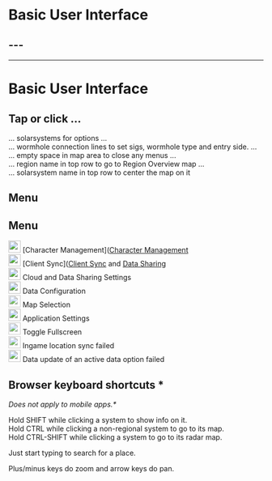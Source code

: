 # Basic User Interface

## ---


---

<h1 id="basic-user-interface">Basic User Interface</h1>
<h2 id="tap-or-click">Tap or click
...</h2>
<p>… solarsystems for options
...<br>
… wormhole connection lines to set sigs, wormhole type and entry side.
...<br>
… empty space in map area to close any menus
...<br>
… region name in top row to go to Region Overview map
...<br>
… solarsystem name in top row to center the map on it

## Menu
</p>
<h2 id="menu">Menu</h2>
<p><img src="https://raw.githubusercontent.com/Risingson/eedocs/master/docs/images/User-100_26_100_off.png" width="24" height="24" > [Character Management](<a href="https://eedocs.readthedocs.io/en/latest/sync/character-management/)">Character Management</a><br>
<img src="https://raw.githubusercontent.com/Risingson/eedocs/master/docs/images/Marker-100_off.png" width="24" height="24" > [Client Sync](<a href="https://eedocs.readthedocs.io/en/latest/sync/client-synchronisation/) and [Data Sharing](">Client Sync</a> and <a href="https://eedocs.readthedocs.io/en/latest/sharing/data-sharing/)">Data Sharing</a><br>
<img src="https://raw.githubusercontent.com/Risingson/eedocs/master/docs/images/Share-100_off.png" width="24" height="24" > Cloud and Data Sharing Settings<br>
<img src="https://raw.githubusercontent.com/Risingson/eedocs/master/docs/images/Node-100_off.png" width="24" height="24" > Data Configuration<br><img src="https://raw.githubusercontent.com/Risingson/eedocs/master/docs/images/Map-100_off.png" width="24" height="24" style="opacity:0.8;"> Map Selection<br><img src="https://raw.githubusercontent.com/Risingson/eedocs/master/docs/images/Settings-100_off.png" width="24" height="24" > Application Settings<br>
<img src="https://raw.githubusercontent.com/Risingson/eedocs/master/docs/images/Fullscreen-100_off.png" width="24" height="24" style="opacity:0.8;"> Toggle Fullscreen<br>
<img src="https://raw.githubusercontent.com/Risingson/eedocs/master/docs/images/Marker-100_fail.png" width="24" height="24" style="opacity:0.8;"> Ingame location sync failed<br>
<img src="https://raw.githubusercontent.com/Risingson/eedocs/master/docs/images/NodeRed-100_on.png" width="24" height="24" border="0" style="opacity:0.9;"> Data update of an active data option failed

## </p>
<h2 id="browser-keyboard-shortcuts">Browser keyboard shortcuts
*</h2>
<p><em>Does not apply to mobile apps.* 

</em></p>
<p>Hold SHIFT while clicking a system to show info on it.<br>
Hold CTRL while clicking a non-regional system to go to its map.<br>
Hold CTRL-SHIFT while clicking a system to go to its radar map.

</p>
<p>Just start typing to search for a place.

</p>
<p>Plus/minus keys do zoom and arrow keys do pan.</p>

<!--stackedit_data:
eyJoaXN0b3J5IjpbLTMyNDc5ODU0OCwtMjg1OTg0MDYzXX0=
-->